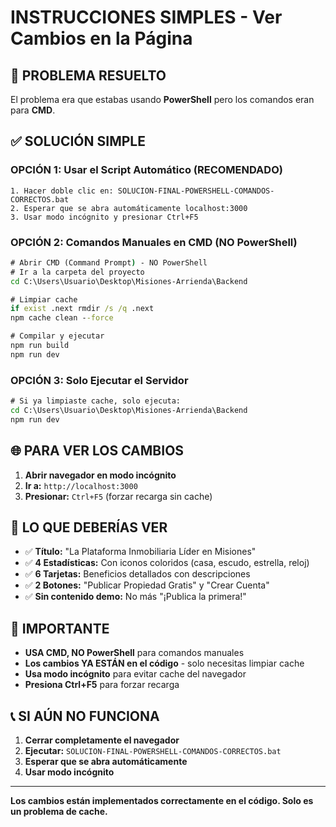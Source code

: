 # INSTRUCCIONES SIMPLES - Ver Cambios en la Página

## 🎯 PROBLEMA RESUELTO

El problema era que estabas usando **PowerShell** pero los comandos eran para **CMD**.

## ✅ SOLUCIÓN SIMPLE

### OPCIÓN 1: Usar el Script Automático (RECOMENDADO)
```
1. Hacer doble clic en: SOLUCION-FINAL-POWERSHELL-COMANDOS-CORRECTOS.bat
2. Esperar que se abra automáticamente localhost:3000
3. Usar modo incógnito y presionar Ctrl+F5
```

### OPCIÓN 2: Comandos Manuales en CMD (NO PowerShell)
```cmd
# Abrir CMD (Command Prompt) - NO PowerShell
# Ir a la carpeta del proyecto
cd C:\Users\Usuario\Desktop\Misiones-Arrienda\Backend

# Limpiar cache
if exist .next rmdir /s /q .next
npm cache clean --force

# Compilar y ejecutar
npm run build
npm run dev
```

### OPCIÓN 3: Solo Ejecutar el Servidor
```cmd
# Si ya limpiaste cache, solo ejecuta:
cd C:\Users\Usuario\Desktop\Misiones-Arrienda\Backend
npm run dev
```

## 🌐 PARA VER LOS CAMBIOS

1. **Abrir navegador en modo incógnito**
2. **Ir a:** `http://localhost:3000`
3. **Presionar:** `Ctrl+F5` (forzar recarga sin cache)

## 🎨 LO QUE DEBERÍAS VER

- ✅ **Título:** "La Plataforma Inmobiliaria Líder en Misiones"
- ✅ **4 Estadísticas:** Con iconos coloridos (casa, escudo, estrella, reloj)
- ✅ **6 Tarjetas:** Beneficios detallados con descripciones
- ✅ **2 Botones:** "Publicar Propiedad Gratis" y "Crear Cuenta"
- ✅ **Sin contenido demo:** No más "¡Publica la primera!"

## 🚨 IMPORTANTE

- **USA CMD, NO PowerShell** para comandos manuales
- **Los cambios YA ESTÁN en el código** - solo necesitas limpiar cache
- **Usa modo incógnito** para evitar cache del navegador
- **Presiona Ctrl+F5** para forzar recarga

## 📞 SI AÚN NO FUNCIONA

1. **Cerrar completamente el navegador**
2. **Ejecutar:** `SOLUCION-FINAL-POWERSHELL-COMANDOS-CORRECTOS.bat`
3. **Esperar que se abra automáticamente**
4. **Usar modo incógnito**

---

**Los cambios están implementados correctamente en el código. Solo es un problema de cache.**
